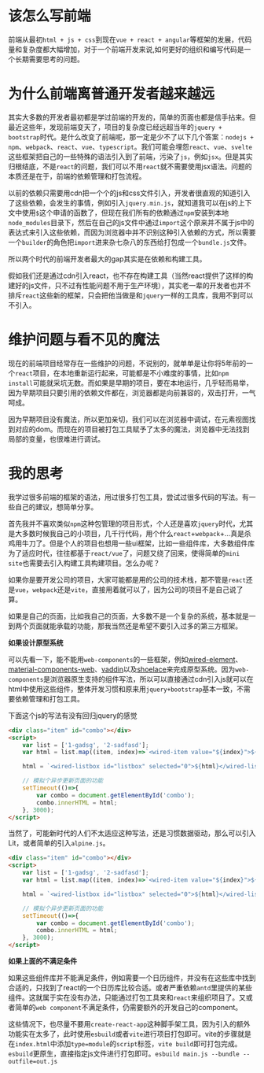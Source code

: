 # 该怎么写前端
前端从最初`html + js + css`到现在`vue + react + angular`等框架的发展，代码量和复杂度都大幅增加，对于一个前端开发来说,如何更好的组织和编写代码是一个长期需要思考的问题。

# 为什么前端离普通开发者越来越远
其实大多数的开发者最初都是学过前端的开发的，简单的页面也都是信手拈来。但最近这些年，发现前端变天了，项目的复杂度已经远超当年的`jquery + bootstrap`时代。是什么改变了前端呢，那一定是少不了以下几个答案：`nodejs + npm`、`webpack`、`react`、`vue`、`typescript`。我们可能会埋怨`react`、`vue`、`svelte`这些框架把自己的一些特殊的语法引入到了前端，污染了`js`，例如`jsx`。但是其实归根结底，不是`react`的问题，我们可以不用`react`就不需要使用jsx语法。问题的本质还是在于，前端的依赖管理和打包流程。

以前的依赖只需要用cdn把一个个的js和css文件引入，开发者很直观的知道引入了这些依赖，会发生的事情，例如引入`jquery.min.js`，就知道我可以在js的上下文中使用`$`这个申请的函数了，但现在我们所有的依赖通过`npm`安装到本地`node_modules`目录下，然后在自己的js文件中通过`import`这个原来并不属于js中的表达式来引入这些依赖，而因为浏览器中并不识别这种引入依赖的方式，所以需要一个`builder`的角色把`import`进来杂七杂八的东西给打包成一个`bundle.js`文件。

所以两个时代的前端开发者最大的gap其实是在依赖和构建工具。

假如我们还是通过cdn引入react，也不存在构建工具（当然react提供了这样的构建好的js文件，只不过有性能问题不用于生产环境），其实老一辈的开发者也并不排斥`react`这些新的框架，只会把他当做是和`jquery`一样的工具库，我用不到可以不引入。

# 维护问题与看不见的魔法
现在的前端项目经常存在一些维护的问题，不说别的，就单单是让你将5年前的一个`react`项目，在本地重新运行起来，可能都是不小难度的事情，比如`npm install`可能就采坑无数。而如果是早期的项目，要在本地运行，几乎轻而易举，因为早期项目只要引用的依赖文件都在，浏览器都是向前兼容的，双击打开，一气呵成。

因为早期项目没有魔法，所以更加亲切，我们可以在浏览器中调试，在元素视图找到对应的dom。而现在的项目被打包工具赋予了太多的魔法，浏览器中无法找到局部的变量，也很难进行调试。

# 我的思考
我学过很多前端的框架的语法，用过很多打包工具，尝试过很多代码的写法。有一些自己的建议，想简单分享。

首先我并不喜欢类似`npm`这种包管理的项目形式，个人还是喜欢`jquery`时代，尤其是大多数时候我自己的小项目，几千行代码，用个什么`react`+`webpack`+...真是杀鸡用牛刀了。但是个人的项目也想用一些ui框架，比如一些组件库，大多数组件库为了适应时代，往往都基于`react/vue`了，问题又绕了回来，使得简单的`mini site`也需要去引入构建工具构建项目。怎么办呢？

如果你是要开发公司的项目，大家可能都是用的公司的技术栈，那不管是`react`还是`vue`，`webpack`还是`vite`，直接用着就可以了，因为公司的项目不是自己说了算。

如果是自己的页面，比如我自己的页面，大多数不是一个复杂的系统，基本就是一到两个页面就能承载的功能，那我当然还是希望不要引入过多的第三方框架。

**如果设计原型系统**

可以先看一下，能不能用`web-components`的一些框架，例如[wired-element](https://github.com/rough-stuff/wired-elements/tree/master)、[material-components-web](https://unpkg.com/browse/material-components-web@0.27.0/dist/)、[vaddin](https://vaadin.com/docs/latest/components/button)以及[shoelace](https://shoelace.style/components/animated-image)来完成原型系统。因为`web-components`是浏览器原生支持的组件写法，所以可以直接通过cdn引入js就可以在html中使用这些组件，整体开发习惯和原来用`jquery+bootstrap`基本一致，不需要依赖管理和打包工具。

下面这个js的写法有没有回归jquery的感觉
```html
<div class="item" id="combo"></div>
<script>
    var list = ['1-gadsg', '2-sadfasd'];
    var html = list.map((item, index)=>`<wired-item value="${index}">${item}</wired-item>`).join('\n');

    html = `<wired-listbox id="listbox" selected="0">${html}</wired-listbox>`;

    // 模拟个异步更新页面的功能
    setTimeout(()=>{
        var combo = document.getElementById('combo');
        combo.innerHTML = html;
    }, 3000);
</script>
```

当然了，可能新时代的人们不太适应这种写法，还是习惯数据驱动，那么可以引入Lit，或者简单的引入`alpine.js`。
```html
<div class="item" id="combo"></div>
<script>
    var list = ['1-gadsg', '2-sadfasd'];
    var html = list.map((item, index)=>`<wired-item value="${index}">${item}</wired-item>`).join('\n');

    html = `<wired-listbox id="listbox" selected="0">${html}</wired-listbox>`;

    // 模拟个异步更新页面的功能
    setTimeout(()=>{
        var combo = document.getElementById('combo');
        combo.innerHTML = html;
    }, 3000);
</script>
```


**如果上面的不满足条件**

如果这些组件库并不能满足条件，例如需要一个日历组件，并没有在这些库中找到合适的，只找到了react的一个日历库比较合适。或者严重依赖`antd`里提供的某些组件。这就属于实在没有办法，只能通过打包工具来和`react`来组织项目了。又或者简单的`web component`不满足条件，仍需要额外的开发自己的component。

这些情况下，也尽量不要用`create-react-app`这种脚手架工具，因为引入的额外功能实在太多了，此时使用`esbuild`或者`vite`进行项目打包即可。vite的步骤就是在`index.html`中添加`type=module`的`script`标签，`vite build`即可打包完成。`esbuild`更原生，直接指定js文件进行打包即可。`esbuild main.js --bundle --outfile=out.js`
